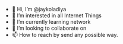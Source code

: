 - 👋 Hi, I’m @jaykoladiya
- 👀 I’m interested in all Internet Things 
- 🌱 I’m currently learning network
- 💞️ I’m looking to collaborate on 
- 📫 How to reach by send any possible way.

<!---
jaykoladiya/jaykoladiya is a ✨ special ✨ repository because its `README.md` (this file) appears on your GitHub profile.
You can click the Preview link to take a look at your changes.
--->
